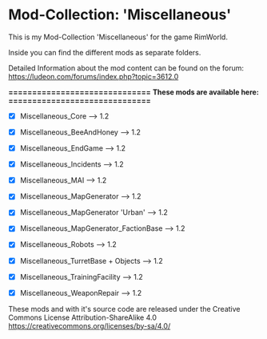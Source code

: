 # Mod-Collection: 'Miscellaneous'

This is my Mod-Collection 'Miscellaneous' for the game RimWorld.

Inside you can find the different mods as separate folders.

Detailed Information about the mod content can be found on the forum:
https://ludeon.com/forums/index.php?topic=3612.0


**==============================**
**These mods are available here:**
**==============================**
- [x] Miscellaneous_Core                        -->   1.2
- [x] Miscellaneous_BeeAndHoney                 -->   1.2
- [x] Miscellaneous_EndGame                     -->   1.2
- [x] Miscellaneous_Incidents                   -->   1.2
- [x] Miscellaneous_MAI                         -->   1.2
- [x] Miscellaneous_MapGenerator                -->   1.2
- [x] Miscellaneous_MapGenerator 'Urban'        -->   1.2
- [x] Miscellaneous_MapGenerator_FactionBase    -->   1.2
- [x] Miscellaneous_Robots                      -->   1.2
- [x] Miscellaneous_TurretBase + Objects        -->   1.2
- [x] Miscellaneous_TrainingFacility            -->   1.2
- [x] Miscellaneous_WeaponRepair                -->   1.2



These mods and with it's source code are released under the Creative Commons License Attribution-ShareAlike 4.0
https://creativecommons.org/licenses/by-sa/4.0/
